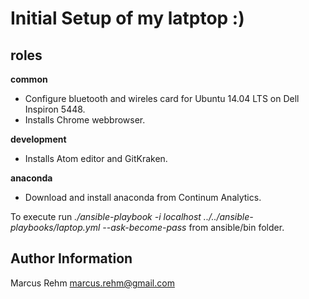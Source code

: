 Initial Setup of my latptop :)
=========

roles
-----

**common**
- Configure bluetooth and wireles card for Ubuntu 14.04 LTS on Dell Inspiron 5448.
- Installs Chrome webbrowser.

**development**
- Installs Atom editor and GitKraken.

**anaconda**
- Download and install anaconda from Continum Analytics.

To execute run *./ansible-playbook -i localhost ../../ansible-playbooks/laptop.yml --ask-become-pass* from ansible/bin folder.

Author Information
------------------

Marcus Rehm <marcus.rehm@gmail.com>
